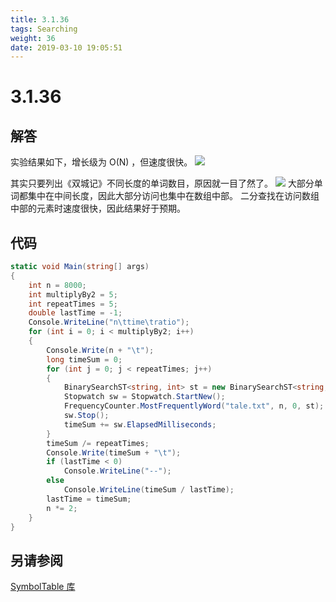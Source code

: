 ```yaml
---
title: 3.1.36
tags: Searching
weight: 36
date: 2019-03-10 19:05:51
---
```


# 3.1.36


## 解答

实验结果如下，增长级为 O(N) ，但速度很快。
![](/resources/3.1.36/1.png)

其实只要列出《双城记》不同长度的单词数目，原因就一目了然了。
![](/resources/3.1.36/2.png)
大部分单词都集中在中间长度，因此大部分访问也集中在数组中部。
二分查找在访问数组中部的元素时速度很快，因此结果好于预期。

## 代码

```csharp
static void Main(string[] args)
{
    int n = 8000;
    int multiplyBy2 = 5;
    int repeatTimes = 5;
    double lastTime = -1;
    Console.WriteLine("n\ttime\tratio");
    for (int i = 0; i < multiplyBy2; i++)
    {
        Console.Write(n + "\t");
        long timeSum = 0;
        for (int j = 0; j < repeatTimes; j++)
        {
            BinarySearchST<string, int> st = new BinarySearchST<string, int>();
            Stopwatch sw = Stopwatch.StartNew();
            FrequencyCounter.MostFrequentlyWord("tale.txt", n, 0, st);
            sw.Stop();
            timeSum += sw.ElapsedMilliseconds;
        }
        timeSum /= repeatTimes;
        Console.Write(timeSum + "\t");
        if (lastTime < 0)
            Console.WriteLine("--");
        else
            Console.WriteLine(timeSum / lastTime);
        lastTime = timeSum;
        n *= 2;
    }
}
```

## 另请参阅

[SymbolTable 库](https://github.com/ikesnowy/Algorithms-4th-Edition-in-Csharp/tree/master/3%20Searching/3.1/SymbolTable)
